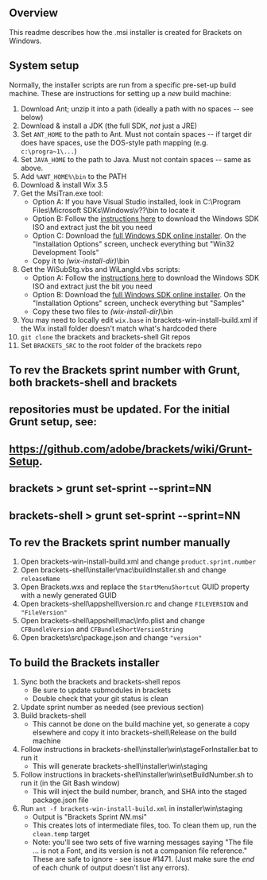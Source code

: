 ## Overview
This readme describes how the .msi installer is created for Brackets on Windows.


## System setup
Normally, the installer scripts are run from a specific pre-set-up build machine. These are instructions for setting up a _new_ build machine:

1. Download Ant; unzip it into a path (ideally a path with no spaces -- see below)
2. Download & install a JDK (the full SDK, _not_ just a JRE)
3. Set `ANT_HOME` to the path to Ant. Must not contain spaces -- if target dir does have spaces, use the DOS-style path mapping (e.g. `c:\progra~1\...`)
4. Set `JAVA_HOME` to the path to Java. Must not contain spaces -- same as above.
5. Add `%ANT_HOME%\bin` to the PATH
6. Download & install Wix 3.5
7. Get the MsiTran.exe tool:
    * Option A: If you have Visual Studio installed, look in C:\Program Files\Microsoft SDKs\Windows\v??\bin to locate it
    * Option B: Follow the [instructions here](http://www.geektieguy.com/2010/03/13/create-a-multi-lingual-multi-language-msi-using-wix-and-custom-build-scripts/) to
      download the Windows SDK ISO and extract just the bit you need
    * Option C: Download the [full Windows SDK online installer](http://www.microsoft.com/en-us/download/details.aspx?id=3138). On
       the "Installation Options" screen, uncheck everything but "Win32 Development Tools"
    * Copy it to _(wix-install-dir)_\bin
8. Get the WiSubStg.vbs and WiLangId.vbs scripts:
    * Option A: Follow the [instructions here](http://www.geektieguy.com/2010/03/13/create-a-multi-lingual-multi-language-msi-using-wix-and-custom-build-scripts/) to
      download the Windows SDK ISO and extract just the bit you need
    * Option B: Download the [full Windows SDK online installer](http://www.microsoft.com/en-us/download/details.aspx?id=3138). On
      the "Installation Options" screen, uncheck everything but "Samples"
    * Copy these two files to _(wix-install-dir)_\bin
9. You may need to locally edit `wix.base` in brackets-win-install-build.xml if the Wix install folder doesn't match what's hardcoded there
10. `git clone` the brackets and brackets-shell Git repos
11. Set `BRACKETS_SRC` to the root folder of the brackets repo

## To rev the Brackets sprint number with Grunt, both brackets-shell and brackets
## repositories must be updated. For the initial Grunt setup, see:
## https://github.com/adobe/brackets/wiki/Grunt-Setup.
##
##   brackets       > grunt set-sprint --sprint=NN
##   brackets-shell > grunt set-sprint --sprint=NN

## To rev the Brackets sprint number manually
1. Open brackets-win-install-build.xml and change `product.sprint.number`
2. Open brackets-shell\installer\mac\buildInstaller.sh and change `releaseName`
3. Open Brackets.wxs and replace the `StartMenuShortcut` GUID property with a newly generated GUID
4. Open brackets-shell\appshell\version.rc and change `FILEVERSION` and `"FileVersion"`
5. Open brackets-shell\appshell\mac\Info.plist and change `CFBundleVersion` and `CFBundleShortVersionString`
6. Open brackets\src\package.json and change `"version"`

## To build the Brackets installer
1. Sync both the brackets and brackets-shell repos
    * Be sure to update submodules in brackets
    * Double check that your git status is clean
2. Update sprint number as needed (see previous section)
3. Build brackets-shell
    * This cannot be done on the build machine yet, so generate a copy elsewhere and copy it into brackets-shell\Release
      on the build machine
4. Follow instructions in brackets-shell\installer\win\stageForInstaller.bat to run it
    * This will generate brackets-shell\installer\win\staging
5. Follow instructions in brackets-shell\installer\win\setBuildNumber.sh to run it (in the Git Bash window)
    * This will inject the build number, branch, and SHA into the staged package.json file
6. Run `ant -f brackets-win-install-build.xml` in installer\win\staging
    * Output is "Brackets Sprint _NN_.msi"
    * This creates lots of intermediate files, too. To clean them up, run the `clean.temp` target
    * Note: you'll see two sets of five warning messages saying "The file ... is not a Font, and its version is not a
      companion file reference." These are safe to ignore - see issue #1471.
      (Just make sure the *end* of each chunk of output doesn't list any errors).
